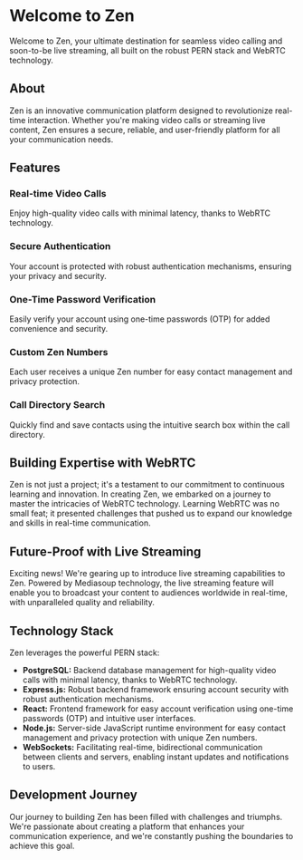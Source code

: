 # Welcome to Zen

Welcome to Zen, your ultimate destination for seamless video calling and soon-to-be live streaming, all built on the robust PERN stack and WebRTC technology.

## About

Zen is an innovative communication platform designed to revolutionize real-time interaction. Whether you're making video calls or streaming live content, Zen ensures a secure, reliable, and user-friendly platform for all your communication needs.

## Features

### Real-time Video Calls
Enjoy high-quality video calls with minimal latency, thanks to WebRTC technology.

### Secure Authentication
Your account is protected with robust authentication mechanisms, ensuring your privacy and security.

### One-Time Password Verification
Easily verify your account using one-time passwords (OTP) for added convenience and security.

### Custom Zen Numbers
Each user receives a unique Zen number for easy contact management and privacy protection.

### Call Directory Search
Quickly find and save contacts using the intuitive search box within the call directory.

## Building Expertise with WebRTC

Zen is not just a project; it's a testament to our commitment to continuous learning and innovation. In creating Zen, we embarked on a journey to master the intricacies of WebRTC technology. Learning WebRTC was no small feat; it presented challenges that pushed us to expand our knowledge and skills in real-time communication.

## Future-Proof with Live Streaming

Exciting news! We're gearing up to introduce live streaming capabilities to Zen. Powered by Mediasoup technology, the live streaming feature will enable you to broadcast your content to audiences worldwide in real-time, with unparalleled quality and reliability.

## Technology Stack

Zen leverages the powerful PERN stack:

- **PostgreSQL:** Backend database management for high-quality video calls with minimal latency, thanks to WebRTC technology.
- **Express.js:** Robust backend framework ensuring account security with robust authentication mechanisms.
- **React:** Frontend framework for easy account verification using one-time passwords (OTP) and intuitive user interfaces.
- **Node.js:** Server-side JavaScript runtime environment for easy contact management and privacy protection with unique Zen numbers.
- **WebSockets:** Facilitating real-time, bidirectional communication between clients and servers, enabling instant updates and notifications to users.

## Development Journey

Our journey to building Zen has been filled with challenges and triumphs. We're passionate about creating a platform that enhances your communication experience, and we're constantly pushing the boundaries to achieve this goal.